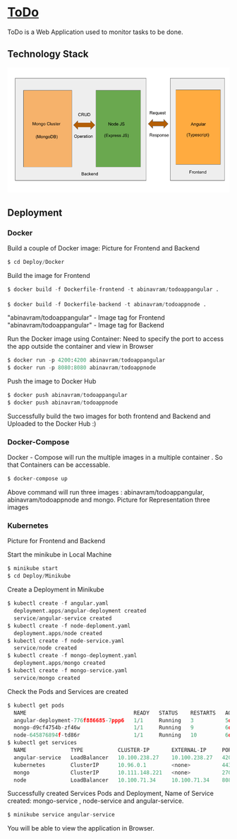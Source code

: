 # [ToDo](https://sheltered-shore-92400.herokuapp.com/)


ToDo is a Web Application used to monitor tasks to be done.

## Technology Stack

![](images/project_techno_stack.png)


## Deployment
### Docker
Build a couple of  Docker image:
Picture for Frontend and Backend
```python
$ cd Deploy/Docker
```
Build the image for Frontend
```python
$ docker build -f Dockerfile-frontend -t abinavram/todoappangular .

$ docker build -f Dockerfile-backend -t abinavram/todoappnode .
```
"abinavram/todoappangular" - Image tag for Frontend
"abinavram/todoappangular" - Image tag for Backend

Run the Docker image using Container:
Need to specify the port to access the app outside the container and view in Browser
```python
$ docker run -p 4200:4200 abinavram/todoappangular
$ docker run -p 8080:8080 abinavram/todoappnode
```
Push the image to Docker Hub
```python
$ docker push abinavram/todoappangular
$ docker push abinavram/todoappnode
```
Successfully build the two images for both frontend and Backend and Uploaded to the Docker Hub :)
### Docker-Compose
Docker - Compose will run the multiple images in a multiple container . So that Containers can be accessable.
```python
$ docker-compose up
```
Above command will run three images : abinavram/todoappangular, abinavram/todoappnode and mongo.
Picture for Representation three images
### Kubernetes
Picture for Frontend and Backend

Start the minikube in Local Machine
```python
$ minikube start
$ cd Deploy/Minikube
```
Create a Deployment in Minikube 
```python
$ kubectl create -f angular.yaml
  deployment.apps/angular-deployment created
  service/angular-service created
$ kubectl create -f node-deploment.yaml
  deployment.apps/node created
$ kubectl create -f node-service.yaml
  service/node created
$ kubectl create -f mongo-deployment.yaml
  deployment.apps/mongo created
$ kubectl create -f mongo-service.yaml
  service/mongo created
```
Check the Pods and Services are created
```python
$ kubectl get pods
  NAME                                  READY   STATUS    RESTARTS   AGE
  angular-deployment-776f886685-7ppp6   1/1     Running   3          5d21h
  mongo-d9cf4754b-zf46w                 1/1     Running   9          6d14h
  node-645876894f-td86r                 1/1     Running   10         6d12h
$ kubectl get services
  NAME              TYPE           CLUSTER-IP       EXTERNAL-IP     PORT(S)          AGE
  angular-service   LoadBalancer   10.100.238.27    10.100.238.27   4200:30781/TCP   5d21h
  kubernetes        ClusterIP      10.96.0.1        <none>          443/TCP          6d16h
  mongo             ClusterIP      10.111.148.221   <none>          27017/TCP        6d14h
  node              LoadBalancer   10.100.71.34     10.100.71.34    8080:30266/TCP   6d14h
```
Successfully created Services Pods and Deployment,
Name of Service created: 
mongo-service , node-service and angular-service.
```python
$ minikube service angular-service
```
You will be able to view the application in Browser.
